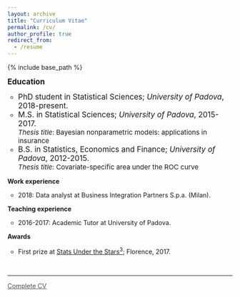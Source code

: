 ```yaml
---
layout: archive
title: "Curriculum Vitae"
permalink: /cv/
author_profile: true
redirect_from:
  - /resume
---
```


{% include base_path %}

<style type="text/css">
    a.typeA:hover {text-decoration: underline;}
</style>

<font style="font-size:17px">
<b> Education </b>
<ul style="list-style-type:circle;">
  <li> PhD student in Statistical Sciences; <i>University of Padova</i>, 2018-present.</li>
  <li> M.S. in Statistical Sciences; <i>University of Padova</i>, 2015-2017.</li></font> <font style="font-size:15px">
  <i>Thesis title</i>: Bayesian nonparametric models:  applications in insurance</font>
  <font style="font-size:17px"><li> B.S. in Statistics, Economics and Finance; <i>University of Padova</i>, 2012-2015.</li></font> <font style="font-size:15px">
  <i>Thesis title</i>: Covariate-specific area under the ROC curve</font> 
</ul>  



<b> Work experience </b>
<ul style="list-style-type:circle;">
  <li>2018: Data analyst at Business Integration Partners S.p.a. (Milan). </li>
</ul>

<b>Teaching experience</b>
<ul style="list-style-type:circle;"> 
  <li>2016-2017: Academic Tutor at University of Padova.</li>
</ul>


<b>Awards</b>
<ul style="list-style-type:circle;"> 
<li>First prize at <a class="typeA" href="http://local.disia.unifi.it/sus3/">Stats Under the Stars<sup>3</sup></a>; Florence, 2017.</li>
</ul>
  
  
<br/>






---
<a class="typeA" href="https://laura-dangelo.github.io/files/CV_dangelo_laura.pdf" style="color:rgb(73,78,82)">Complete CV</a>

